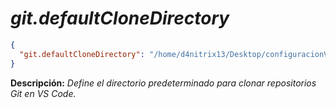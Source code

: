 <!-- Autor: Daniel Benjamin Perez Morales -->
<!-- GitHub: https://github.com/DanielBenjaminPerezMoralesDev13 -->
<!-- Gitlab: https://gitlab.com/DanielBenjaminPerezMoralesDev13 -->
<!-- Correo electrónico: danielperezdev@proton.me -->

# ***git.defaultCloneDirectory***

```json
{
  "git.defaultCloneDirectory": "/home/d4nitrix13/Desktop/configuracionVscode"
}
```

**Descripción:** *Define el directorio predeterminado para clonar repositorios Git en VS Code.*
